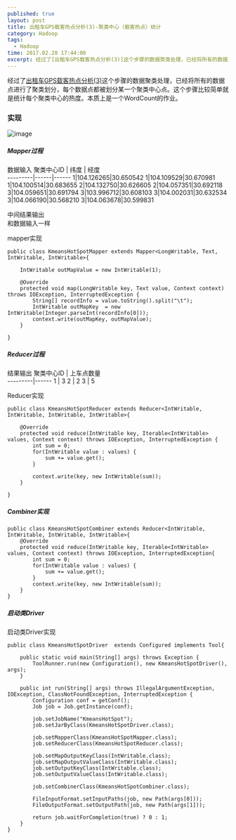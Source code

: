 ```yaml
---
published: true
layout: post
title: 出租车GPS载客热点分析(3)-聚类中心（载客热点）统计
category: Hadoop
tags: 
  - Hadoop
time: 2017.02.28 17:44:00
excerpt: 经过了[出租车GPS载客热点分析(3)]这个步骤的数据聚类处理，已经将所有的数据点进行了聚类划分，每个数据点都被划分某一个聚类中心点。这个步骤比较简单就是统计每个聚类中心的热度。本质上是一个WordCount的作业。
---
```


经过了[出租车GPS载客热点分析(3)](http://mazhiyu.info/hadoop/2017/02/28/%E5%87%BA%E7%A7%9F%E8%BD%A6GPS%E8%BD%BD%E5%AE%A2%E7%83%AD%E7%82%B9%E5%88%86%E6%9E%90(2)-%E6%95%B0%E6%8D%AE%E7%82%B9Kmeans%E8%81%9A%E7%B1%BB)这个步骤的数据聚类处理，已经将所有的数据点进行了聚类划分，每个数据点都被划分某一个聚类中心点。这个步骤比较简单就是统计每个聚类中心的热度。本质上是一个WordCount的作业。

### 实现

![image](http://od4ghyr10.bkt.clouddn.com/hadoop/Fetcer%E6%8B%89%E5%8F%96%E6%95%B0%E6%8D%AE%E6%B5%81%E7%A8%8B-svg%E6%A0%BC%E5%BC%8F.svg)

##### Mapper过程
数据输入
聚类中心ID | 纬度 | 经度  
---------|------|------
1|104.126265|30.650542
1|104.109529|30.670981
1|104.100514|30.683655
2|104.132750|30.626605
2|104.057351|30.692118
3|104.059651|30.691794
3|103.996712|30.608103
3|104.002031|30.632534
3|104.066190|30.568210
3|104.063678|30.599831


中间结果输出  
和数据输入一样

mapper实现
```
public class KmeansHotSpotMapper extends Mapper<LongWritable, Text, IntWritable, IntWritable>{
    
    IntWritable outMapValue = new IntWritable(1);
    
    @Override
    protected void map(LongWritable key, Text value, Context context) throws IOException, InterruptedException {
        String[] recordInfo = value.toString().split("\t");
        IntWritable outMapKey  = new  IntWritable(Integer.parseInt(recordInfo[0]));
        context.write(outMapKey, outMapValue);
    }
    
}
```
##### Reducer过程
结果输出
聚类中心ID | 上车点数量  
---------|------
1 | 3
2 | 2
3 | 5

Reducer实现
```
public class KmeansHotSpotReducer extends Reducer<IntWritable, IntWritable, IntWritable, IntWritable>{
    
    @Override
    protected void reduce(IntWritable key, Iterable<IntWritable> values, Context context) throws IOException, InterruptedException {
        int sum = 0;
        for(IntWritable value : values) {
            sum += value.get();
        }
        
        context.write(key, new IntWritable(sum));
    }
    
}
```


##### Combiner实现
```
public class KmeansHotSpotCombiner extends Reducer<IntWritable, IntWritable, IntWritable, IntWritable>{
    @Override
    protected void reduce(IntWritable key, Iterable<IntWritable> values, Context context) throws IOException, InterruptedException{
        int sum = 0;
        for(IntWritable value : values) {
            sum += value.get();
        }
        context.write(key, new IntWritable(sum));
    }
}

```

##### 启动类Driver
启动类Driver实现
```
public class KmeansHotSpotDriver  extends Configured implements Tool{
    
    public static void main(String[] args) throws Exception {
        ToolRunner.run(new Configuration(), new KmeansHotSpotDriver(), args);
    }
    
    public int run(String[] args) throws IllegalArgumentException, IOException, ClassNotFoundException, InterruptedException {
        Configuration conf = getConf();
        Job job = Job.getInstance(conf);
        
        job.setJobName("KmeansHotSpot");
        job.setJarByClass(KmeansHotSpotDriver.class);
        
        job.setMapperClass(KmeansHotSpotMapper.class);
        job.setReducerClass(KmeansHotSpotReducer.class);
        
        job.setMapOutputKeyClass(IntWritable.class);
        job.setMapOutputValueClass(IntWritable.class);
        job.setOutputKeyClass(IntWritable.class);
        job.setOutputValueClass(IntWritable.class);
        
        job.setCombinerClass(KmeansHotSpotCombiner.class);
        
        FileInputFormat.setInputPaths(job, new Path(args[0]));
        FileOutputFormat.setOutputPath(job, new Path(args[1]));
        
        return job.waitForCompletion(true) ? 0 : 1;
    }
}

```